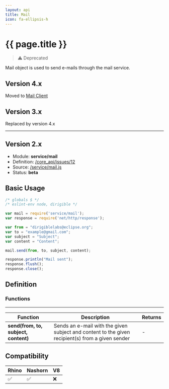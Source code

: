 ```yaml
---
layout: api
title: Mail
icon: fa-ellipsis-h
---
```


{{ page.title }}
===

> ⚠ Deprecated

Mail object is used to send e-mails through the mail service.

Version 4.x
---

Moved to [Mail Client](mail_client.html)


Version 3.x
---

Replaced by version 4.x

---


Version 2.x
---

- Module: **service/mail**
- Definition: [/core_api/issues/12](https://github.com/dirigiblelabs/core_api/issues/12)
- Source: [/service/mail.js](https://github.com/dirigiblelabs/core_api/blob/master/core_api/ScriptingServices/service/mail.js)
- Status: **beta**

Basic Usage
---

```javascript
/* globals $ */
/* eslint-env node, dirigible */

var mail = require('service/mail');
var response = require('net/http/response');

var from = "dirigiblelabs@eclipse.org";
var to = "example@gmail.com";
var subject = "Subject";
var content = "Content";

mail.send(from, to, subject, content);

response.println("Mail sent");
response.flush();
response.close();
```


Definition
---

### Functions

---

Function     | Description | Returns
------------ | ----------- | --------
**send(from, to, subject, content)**   | Sends an e-mail with the given subject and content to the given recipient(s) from a given sender | -



Compatibility
---

Rhino | Nashorn | V8
----- | ------- | --------
 ✅  | ✅  | ❌
